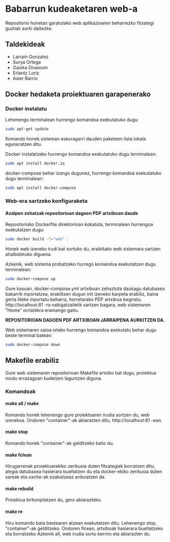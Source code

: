 # Babarrun kudeaketaren web-a

Repositorio honetan garatutako web aplikazioaren beharrezko fitxategi guztiak aurki daitezke.

## Taldekideak
- Larrain Gonzalez
- Surya Ortega
- Gaizka Divasson
- Erlantz Loriz
- Asier Barrio

## Docker hedaketa proiektuaren garapenerako
### Docker instalatu
Lehenengo terminalean hurrengo komandoa exekutatuko dugu:
```sh
sudo apt-get update
```
Komando honek sisteman eskuragarri dauden paketeen lista lokala eguneratzen ditu.

Docker instalatzeko hurrengo komandoa exekutatuko dugu terminalean:
```sh
sudo apt install docker.io
```
docker-compose behar izango dugunez, hurrengo komandoa exekutatuko dugu terminalean:
```sh
sudo apt install docker-compose
```

### Web-era sartzeko konfiguraketa
#### Azalpen zehatzak repositorioan dagoen PDF artxiboan daude 
Repositorioko Dockerfile direktorioan kokatuta, terminalean hurrengoa exekutatzen dugu:
```sh
sudo docker build -t="web" .
```
Honek web izeneko irudi bat sortuko du, eraikitako web sistemara sartzen ahalbidetuko diguena.

Azkenik, web sistema probatzeko hurrego komandoa exekutatzen dugu terminalean:
```sh
sudo docker-compose up
```
Gure kasuan, docker-compose.yml artxiboan zehaztuta daukagu datubasea bakarrik inportatzea, erabiltzen dugun init izeneko karpeta erabiliz, baina gerta liteke inportatu beharra, horretarako PDF artxiboa begiratu.
http://localhost:81 -ra nabigatzailetik sartzen bagara, web sistemaren "Home" orrialdera eramango gaitu.  

**REPOSITORIOAN DAGOEN PDF ARTXIBOAN JARRAIPENA AURKITZEN DA.**

Web sistemaren saioa ixteko hurrengo komandoa exekutatu behar dugu beste terminal batean:
```sh
sudo docker-compose down
```
## Makefile erabiliz
Gure web sistemaren repositorioan Makefile artxibo bat dugu, proiektua modu errazagoan kudetzen laguntzen diguna.

### Komandoak

#### make all / make
Komando honek lehenengo gure proiektuaren irudia sortzen du, web izenekoa.
Ondoren "container"-ak abiarazten ditu, http://localhost:81 -ean.

#### make stop
Komando honek "container"-ak gelditzeko balio du.

#### make fclean
Hirugarrenak proiektuarekiko zerikusia duten fitxategiak borratzen ditu, alegia datubasea hasierara bueltatzen du eta docker-ekiko zerikusia duten sareak eta cache-ak ezabatzeaz arduratzen da.

#### make rebuild
Proiektua birkonpilatzen du, gero abiarazteko.

#### make re
Hiru komando bata bestearen atzean exekutatzen ditu.
Lehenengo stop, "container"-ak gelditzeko.
Ondoren flcean, artxiboak hasierara bueltatzeko eta borratzeko
Azkenik all, web irudia sortu berriro eta abiarazten du.



